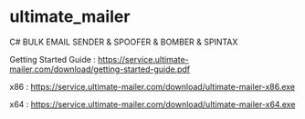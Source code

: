 # ultimate_mailer
C# BULK EMAIL SENDER &amp; SPOOFER &amp; BOMBER &amp; SPINTAX

Getting Started Guide : https://service.ultimate-mailer.com/download/getting-started-guide.pdf

x86 : https://service.ultimate-mailer.com/download/ultimate-mailer-x86.exe

x64 : https://service.ultimate-mailer.com/download/ultimate-mailer-x64.exe
